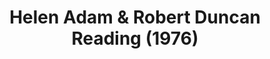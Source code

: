 ---
layout: manifest
title: Helen Adam & Robert Duncan Reading (1976)
manifest_name: helen-adam-robert-duncan-reading-1976-

---